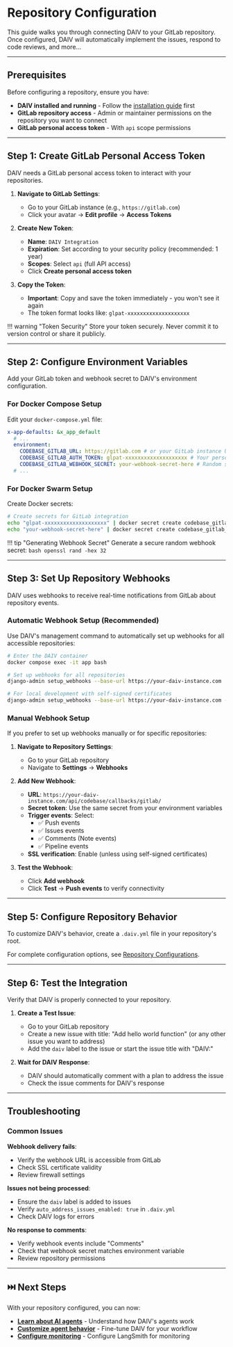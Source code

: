 # Repository Configuration

This guide walks you through connecting DAIV to your GitLab repository. Once configured, DAIV will automatically implement the issues, respond to code reviews, and more...

---

## Prerequisites

Before configuring a repository, ensure you have:

- **DAIV installed and running** - Follow the [installation guide](up-and-running.md) first
- **GitLab repository access** - Admin or maintainer permissions on the repository you want to connect
- **GitLab personal access token** - With `api` scope permissions

---

## Step 1: Create GitLab Personal Access Token

DAIV needs a GitLab personal access token to interact with your repositories.

1. **Navigate to GitLab Settings**:

    - Go to your GitLab instance (e.g., `https://gitlab.com`)
    - Click your avatar → **Edit profile** → **Access Tokens**

2. **Create New Token**:

    - **Name**: `DAIV Integration`
    - **Expiration**: Set according to your security policy (recommended: 1 year)
    - **Scopes**: Select `api` (full API access)
    - Click **Create personal access token**

3. **Copy the Token**:

    - **Important**: Copy and save the token immediately - you won't see it again
    - The token format looks like: `glpat-xxxxxxxxxxxxxxxxxxxx`

!!! warning "Token Security"
    Store your token securely. Never commit it to version control or share it publicly.

---

## Step 2: Configure Environment Variables

Add your GitLab token and webhook secret to DAIV's environment configuration.

### For Docker Compose Setup

Edit your `docker-compose.yml` file:

```yaml
x-app-defaults: &x_app_default
  # ...
  environment:
    CODEBASE_GITLAB_URL: https://gitlab.com # or your GitLab instance URL
    CODEBASE_GITLAB_AUTH_TOKEN: glpat-xxxxxxxxxxxxxxxxxxxx # Your personal access token
    CODEBASE_GITLAB_WEBHOOK_SECRET: your-webhook-secret-here # Random secret for webhook validation
  # ...
```

### For Docker Swarm Setup

Create Docker secrets:

```bash
# Create secrets for GitLab integration
echo "glpat-xxxxxxxxxxxxxxxxxxxx" | docker secret create codebase_gitlab_auth_token -
echo "your-webhook-secret-here" | docker secret create codebase_gitlab_webhook_secret -
```

!!! tip "Generating Webhook Secret"
    Generate a secure random webhook secret:
    ```bash
    openssl rand -hex 32
    ```

---

## Step 3: Set Up Repository Webhooks

DAIV uses webhooks to receive real-time notifications from GitLab about repository events.

### Automatic Webhook Setup (Recommended)

Use DAIV's management command to automatically set up webhooks for all accessible repositories:

```bash
# Enter the DAIV container
docker compose exec -it app bash

# Set up webhooks for all repositories
django-admin setup_webhooks --base-url https://your-daiv-instance.com

# For local development with self-signed certificates
django-admin setup_webhooks --base-url https://your-daiv-instance.com --disable-ssl-verification
```

### Manual Webhook Setup

If you prefer to set up webhooks manually or for specific repositories:

1. **Navigate to Repository Settings**:
    - Go to your GitLab repository
    - Navigate to **Settings** → **Webhooks**

2. **Add New Webhook**:
    - **URL**: `https://your-daiv-instance.com/api/codebase/callbacks/gitlab/`
    - **Secret token**: Use the same secret from your environment variables
    - **Trigger events**: Select:
        - ✅ Push events
        - ✅ Issues events
        - ✅ Comments (Note events)
        - ✅ Pipeline events
    - **SSL verification**: Enable (unless using self-signed certificates)

3. **Test the Webhook**:
    - Click **Add webhook**
    - Click **Test** → **Push events** to verify connectivity

---

## Step 5: Configure Repository Behavior

To customize DAIV's behavior, create a `.daiv.yml` file in your repository's root.

For complete configuration options, see [Repository Configurations](../configuration/yaml-config.md).

---

## Step 6: Test the Integration

Verify that DAIV is properly connected to your repository.

1. **Create a Test Issue**:
    - Go to your GitLab repository
    - Create a new issue with title: "Add hello world function" (or any other issue you want to address)
    - Add the `daiv` label to the issue or start the issue title with "DAIV:"

2. **Wait for DAIV Response**:
    - DAIV should automatically comment with a plan to address the issue
    - Check the issue comments for DAIV's response

---

## Troubleshooting

### Common Issues

**Webhook delivery fails**:

- Verify the webhook URL is accessible from GitLab
- Check SSL certificate validity
- Review firewall settings

**Issues not being processed**:

- Ensure the `daiv` label is added to issues
- Verify `auto_address_issues_enabled: true` in `.daiv.yml`
- Check DAIV logs for errors

**No response to comments**:

- Verify webhook events include "Comments"
- Check that webhook secret matches environment variable
- Review repository permissions

---

## ⏭️ Next Steps

With your repository configured, you can now:

- **[Learn about AI agents](../ai-agents/overview.md)** - Understand how DAIV's agents work
- **[Customize agent behavior](../configuration/yaml-config.md)** - Fine-tune DAIV for your workflow
- **[Configure monitoring](../configuration/monitoring.md)** - Configure LangSmith for monitoring
